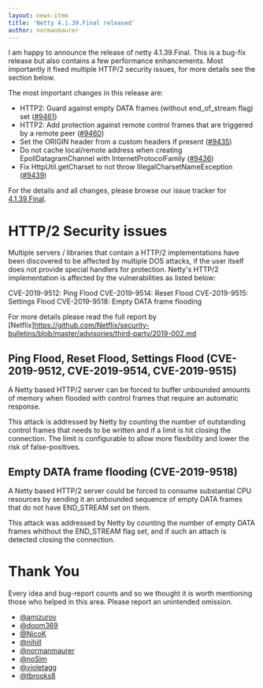 ```yaml
---
layout: news-item
title: 'Netty 4.1.39.Final released'
author: normanmaurer
---
```


I am happy to announce the release of netty 4.1.39.Final. This is a bug-fix release but also contains a few performance enhancements. 
Most importantly it fixed multiple HTTP/2 security issues, for more details see the section below. 

The most important changes in this release are:

* HTTP2: Guard against empty DATA frames (without end_of_stream flag) set ([#9461](https://github.com/netty/netty/pull/9461))
* HTTP2: Add protection against remote control frames that are triggered by a remote peer ([#9460](https://github.com/netty/netty/pull/9460))
* Set the ORIGIN header from a custom headers if present ([#9435](https://github.com/netty/netty/pull/9435))
* Do not cache local/remote address when creating EpollDatagramChannel with InternetProtocolFamily ([#9436](https://github.com/netty/netty/pull/9436))
* Fix HttpUtil.getCharset to not throw IllegalCharsetNameException ([#9439](https://github.com/netty/netty/pull/9439))

For the details and all changes, please browse our issue tracker for [4.1.39.Final](https://github.com/netty/netty/milestone/213?closed=1). 

# HTTP/2 Security issues

Multiple servers / libraries that contain a HTTP/2 implementations have been discovered to be affected by multiple DOS attacks, if the user itself does not provide special handlers for protection. Netty's HTTP/2 implementation is affected by the vulnerabilities as listed below:

CVE-2019-9512: Ping Flood
CVE-2019-9514: Reset Flood
CVE-2019-9515: Settings Flood
CVE-2019-9518: Empty DATA frame flooding

For more details please read the full report by [Netflix]https://github.com/Netflix/security-bulletins/blob/master/advisories/third-party/2019-002.md

## Ping Flood, Reset Flood, Settings Flood (CVE-2019-9512, CVE-2019-9514, CVE-2019-9515)

A Netty based HTTP/2 server can be forced to buffer unbounded amounts of memory when flooded with control frames that require an automatic response.

This attack is addressed by Netty by counting the number of outstanding control frames that needs to be written and if a limit is hit closing the connection. The limit is configurable to allow more flexibility and lower the risk of false-positives.

## Empty DATA frame flooding (CVE-2019-9518)

A Netty based HTTP/2 server could be forced to consume substantial CPU resources by sending it an unbounded sequence of empty DATA frames that do not have END_STREAM set on them. 

This attack was addressed by Netty by counting the number of empty DATA frames whithout the END_STREAM flag set, and if such an attach is detected closing the connection.


# Thank You

Every idea and bug-report counts and so we thought it is worth mentioning those who helped in this area. Please report an unintended omission.

* [@amizurov](https://github.com/amizurov)
* [@doom369](https://github.com/doom369)
* [@NicoK](https://github.com/NicoK)
* [@njhill](https://github.com/njhill)
* [@normanmaurer](https://github.com/normanmaurer)
* [@noSim](https://github.com/noSim)
* [@violetagg](https://github.com/violetagg)
* [@tbrooks8](https://github.com/tbrooks8)

